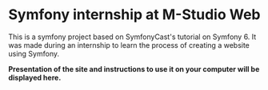 # Symfony internship at M-Studio Web

This is a symfony project based on SymfonyCast's tutorial on Symfony 6. It was made during an internship to learn the process of creating a website using Symfony.

**Presentation of the site and instructions to use it on your computer will be displayed here.**